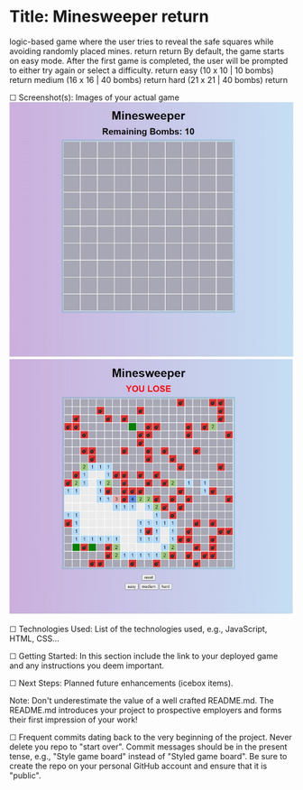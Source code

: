 # Title: Minesweeper   return
logic-based game where the user tries to reveal the safe squares while avoiding randomly placed mines.   return
   return
By default, the game starts on easy mode. After the first game is completed, the user will be prompted to either try again or select a difficulty.   return
easy   (10 x 10 | 10 bombs)   return
medium (16 x 16 | 40 bombs)   return
hard   (21 x 21 | 40 bombs)   return


☐ Screenshot(s): Images of your actual game
![](/images/easy.jpg)
![](/images/hard.jpg)

☐ Technologies Used: List of the technologies used, e.g., JavaScript, HTML, CSS...

☐ Getting Started: In this section include the link to your deployed game and any instructions you deem important.

☐ Next Steps: Planned future enhancements (icebox items).

Note: Don't underestimate the value of a well crafted README.md. The README.md introduces your project to prospective employers and forms their first impression of your work!

☐ Frequent commits dating back to the very beginning of the project. Never delete you repo to "start over". Commit messages should be in the present tense, e.g., "Style game board" instead of "Styled game board". Be sure to create the repo on your personal GitHub account and ensure that it is "public".
